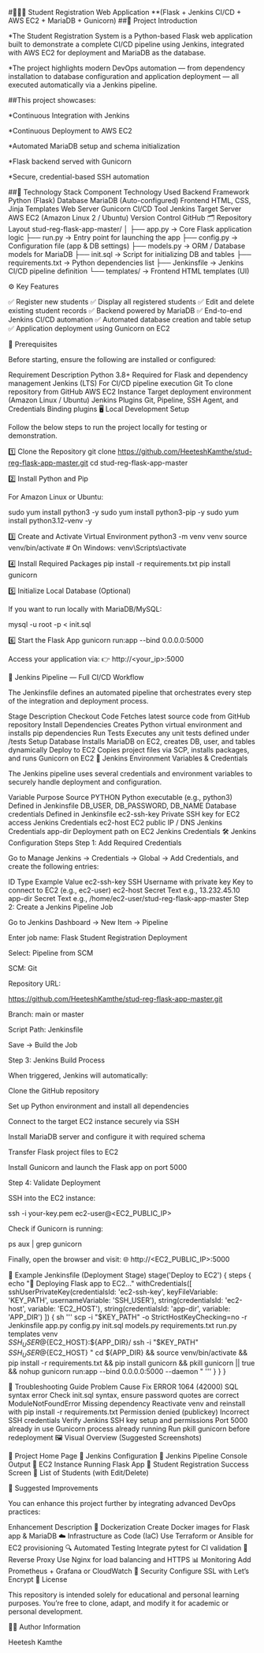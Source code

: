 #🧑🏻‍🎓 Student Registration Web Application
**(Flask + Jenkins CI/CD + AWS EC2 + MariaDB + Gunicorn)
##📖 Project Introduction

*The Student Registration System is a Python-based Flask web application built to demonstrate a complete CI/CD pipeline using Jenkins, integrated with AWS EC2 for deployment and MariaDB as the database.

*The project highlights modern DevOps automation — from dependency installation to database configuration and application deployment — all executed automatically via a Jenkins pipeline.

##This project showcases:

*Continuous Integration with Jenkins

*Continuous Deployment to AWS EC2

*Automated MariaDB setup and schema initialization

*Flask backend served with Gunicorn

*Secure, credential-based SSH automation

##🧬 Technology Stack
Component	Technology Used
Backend Framework	Python (Flask)
Database	MariaDB (Auto-configured)
Frontend	HTML, CSS, Jinja Templates
Web Server	Gunicorn
CI/CD Tool	Jenkins
Target Server	AWS EC2 (Amazon Linux 2 / Ubuntu)
Version Control	GitHub
🗂️ Repository Layout
stud-reg-flask-app-master/
│
├── app.py                → Core Flask application logic
├── run.py                → Entry point for launching the app
├── config.py             → Configuration file (app & DB settings)
├── models.py             → ORM / Database models for MariaDB
├── init.sql              → Script for initializing DB and tables
├── requirements.txt      → Python dependencies list
├── Jenkinsfile           → Jenkins CI/CD pipeline definition
└── templates/            → Frontend HTML templates (UI)

⚙️ Key Features

✅ Register new students
✅ Display all registered students
✅ Edit and delete existing student records
✅ Backend powered by MariaDB
✅ End-to-end Jenkins CI/CD automation
✅ Automated database creation and table setup
✅ Application deployment using Gunicorn on EC2

🧪 Prerequisites

Before starting, ensure the following are installed or configured:

Requirement	Description
Python 3.8+	Required for Flask and dependency management
Jenkins (LTS)	For CI/CD pipeline execution
Git	To clone repository from GitHub
AWS EC2 Instance	Target deployment environment (Amazon Linux / Ubuntu)
Jenkins Plugins	Git, Pipeline, SSH Agent, and Credentials Binding plugins
🖥️ Local Development Setup

Follow the below steps to run the project locally for testing or demonstration.

1️⃣ Clone the Repository
git clone https://github.com/HeeteshKamthe/stud-reg-flask-app-master.git
cd stud-reg-flask-app-master

2️⃣ Install Python and Pip

For Amazon Linux or Ubuntu:

sudo yum install python3 -y
sudo yum install python3-pip -y
sudo yum install python3.12-venv -y

3️⃣ Create and Activate Virtual Environment
python3 -m venv venv
source venv/bin/activate       # On Windows: venv\Scripts\activate

4️⃣ Install Required Packages
pip install -r requirements.txt
pip install gunicorn

5️⃣ Initialize Local Database (Optional)

If you want to run locally with MariaDB/MySQL:

mysql -u root -p < init.sql

6️⃣ Start the Flask App
gunicorn run:app --bind 0.0.0.0:5000


Access your application via:
👉 http://<your_ip>:5000

🤖 Jenkins Pipeline — Full CI/CD Workflow

The Jenkinsfile defines an automated pipeline that orchestrates every step of the integration and deployment process.

Stage	Description
Checkout Code	Fetches latest source code from GitHub repository
Install Dependencies	Creates Python virtual environment and installs pip dependencies
Run Tests	Executes any unit tests defined under /tests
Setup Database	Installs MariaDB on EC2, creates DB, user, and tables dynamically
Deploy to EC2	Copies project files via SCP, installs packages, and runs Gunicorn on EC2
🔑 Jenkins Environment Variables & Credentials

The Jenkins pipeline uses several credentials and environment variables to securely handle deployment and configuration.

Variable	Purpose	Source
PYTHON	Python executable (e.g., python3)	Defined in Jenkinsfile
DB_USER, DB_PASSWORD, DB_NAME	Database credentials	Defined in Jenkinsfile
ec2-ssh-key	Private SSH key for EC2 access	Jenkins Credentials
ec2-host	EC2 public IP / DNS	Jenkins Credentials
app-dir	Deployment path on EC2	Jenkins Credentials
🛠️ Jenkins Configuration Steps
Step 1: Add Required Credentials

Go to Manage Jenkins → Credentials → Global → Add Credentials, and create the following entries:

ID	Type	Example Value
ec2-ssh-key	SSH Username with private key	Key to connect to EC2 (e.g., ec2-user)
ec2-host	Secret Text	e.g., 13.232.45.10
app-dir	Secret Text	e.g., /home/ec2-user/stud-reg-flask-app-master
Step 2: Create a Jenkins Pipeline Job

Go to Jenkins Dashboard → New Item → Pipeline

Enter job name: Flask Student Registration Deployment

Select: Pipeline from SCM

SCM: Git

Repository URL:

https://github.com/HeeteshKamthe/stud-reg-flask-app-master.git


Branch: main or master

Script Path: Jenkinsfile

Save → Build the Job

Step 3: Jenkins Build Process

When triggered, Jenkins will automatically:

Clone the GitHub repository

Set up Python environment and install all dependencies

Connect to the target EC2 instance securely via SSH

Install MariaDB server and configure it with required schema

Transfer Flask project files to EC2

Install Gunicorn and launch the Flask app on port 5000

Step 4: Validate Deployment

SSH into the EC2 instance:

ssh -i your-key.pem ec2-user@<EC2_PUBLIC_IP>


Check if Gunicorn is running:

ps aux | grep gunicorn


Finally, open the browser and visit:
🌐 http://<EC2_PUBLIC_IP>:5000

🧠 Example Jenkinsfile (Deployment Stage)
stage('Deploy to EC2') {
    steps {
        echo "🔹 Deploying Flask app to EC2..."
        withCredentials([
            sshUserPrivateKey(credentialsId: 'ec2-ssh-key', keyFileVariable: 'KEY_PATH', usernameVariable: 'SSH_USER'),
            string(credentialsId: 'ec2-host', variable: 'EC2_HOST'),
            string(credentialsId: 'app-dir', variable: 'APP_DIR')
        ]) {
            sh '''
                scp -i "$KEY_PATH" -o StrictHostKeyChecking=no -r Jenkinsfile app.py config.py init.sql models.py requirements.txt run.py templates venv \
                ${SSH_USER}@${EC2_HOST}:${APP_DIR}/
                ssh -i "$KEY_PATH" ${SSH_USER}@${EC2_HOST} "
                    cd ${APP_DIR} &&
                    source venv/bin/activate &&
                    pip install -r requirements.txt &&
                    pip install gunicorn &&
                    pkill gunicorn || true &&
                    nohup gunicorn run:app --bind 0.0.0.0:5000 --daemon
                "
            '''
        }
    }
}

🧩 Troubleshooting Guide
Problem	Cause	Fix
ERROR 1064 (42000)	SQL syntax error	Check init.sql syntax, ensure password quotes are correct
ModuleNotFoundError	Missing dependency	Reactivate venv and reinstall with pip install -r requirements.txt
Permission denied (publickey)	Incorrect SSH credentials	Verify Jenkins SSH key setup and permissions
Port 5000 already in use	Gunicorn process already running	Run pkill gunicorn before redeployment
🖼️ Visual Overview (Suggested Screenshots)

📸 Project Home Page
📸 Jenkins Configuration
📸 Jenkins Pipeline Console Output
📸 EC2 Instance Running Flask App
📸 Student Registration Success Screen
📸 List of Students (with Edit/Delete)

🌟 Suggested Improvements

You can enhance this project further by integrating advanced DevOps practices:

Enhancement	Description
🐳 Dockerization	Create Docker images for Flask app & MariaDB
☁️ Infrastructure as Code (IaC)	Use Terraform or Ansible for EC2 provisioning
🔍 Automated Testing	Integrate pytest for CI validation
🧾 Reverse Proxy	Use Nginx for load balancing and HTTPS
📊 Monitoring	Add Prometheus + Grafana or CloudWatch
🔐 Security	Configure SSL with Let’s Encrypt
📜 License

This repository is intended solely for educational and personal learning purposes.
You’re free to clone, adapt, and modify it for academic or personal development.

👨‍💻 Author Information

Heetesh Kamthe
